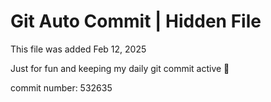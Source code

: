 # Git Auto Commit | Hidden File

This file was added Feb 12, 2025

Just for fun and keeping my daily git commit active 🤪

commit number: 532635
